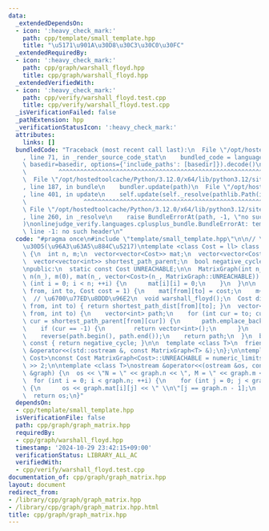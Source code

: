 ```yaml
---
data:
  _extendedDependsOn:
  - icon: ':heavy_check_mark:'
    path: cpp/template/small_template.hpp
    title: "\u5171\u901A\u30D8\u30C3\u30C0\u30FC"
  _extendedRequiredBy:
  - icon: ':heavy_check_mark:'
    path: cpp/graph/warshall_floyd.hpp
    title: cpp/graph/warshall_floyd.hpp
  _extendedVerifiedWith:
  - icon: ':heavy_check_mark:'
    path: cpp/verify/warshall_floyd.test.cpp
    title: cpp/verify/warshall_floyd.test.cpp
  _isVerificationFailed: false
  _pathExtension: hpp
  _verificationStatusIcon: ':heavy_check_mark:'
  attributes:
    links: []
  bundledCode: "Traceback (most recent call last):\n  File \"/opt/hostedtoolcache/Python/3.12.0/x64/lib/python3.12/site-packages/onlinejudge_verify/documentation/build.py\"\
    , line 71, in _render_source_code_stat\n    bundled_code = language.bundle(stat.path,\
    \ basedir=basedir, options={'include_paths': [basedir]}).decode()\n          \
    \         ^^^^^^^^^^^^^^^^^^^^^^^^^^^^^^^^^^^^^^^^^^^^^^^^^^^^^^^^^^^^^^^^^^^^^^^^^^^^^^^^^\n\
    \  File \"/opt/hostedtoolcache/Python/3.12.0/x64/lib/python3.12/site-packages/onlinejudge_verify/languages/cplusplus.py\"\
    , line 187, in bundle\n    bundler.update(path)\n  File \"/opt/hostedtoolcache/Python/3.12.0/x64/lib/python3.12/site-packages/onlinejudge_verify/languages/cplusplus_bundle.py\"\
    , line 401, in update\n    self.update(self._resolve(pathlib.Path(included), included_from=path))\n\
    \                ^^^^^^^^^^^^^^^^^^^^^^^^^^^^^^^^^^^^^^^^^^^^^^^^^^^^^^^^^\n \
    \ File \"/opt/hostedtoolcache/Python/3.12.0/x64/lib/python3.12/site-packages/onlinejudge_verify/languages/cplusplus_bundle.py\"\
    , line 260, in _resolve\n    raise BundleErrorAt(path, -1, \"no such header\"\
    )\nonlinejudge_verify.languages.cplusplus_bundle.BundleErrorAt: template/small_template.hpp:\
    \ line -1: no such header\n"
  code: "#pragma once\n#include \"template/small_template.hpp\"\n\n// \u30B0\u30E9\
    \u30D5(\u96A3\u63A5\u884C\u5217)\ntemplate <class Cost = ll> class MatrixGraph\
    \ {\n  int n, m;\n  vector<vector<Cost>> mat;\n  vector<vector<Cost>> shortest_path_dist;\n\
    \  vector<vector<int>> shortest_path_parent;\n  bool negative_cycle = false;\n\
    \npublic:\n  static const Cost UNREACHABLE;\n\n  MatrixGraph(int n_)\n      :\
    \ n(n_), m(0), mat(n_, vector<Cost>(n_, MatrixGraph::UNREACHABLE)) {\n    for\
    \ (int i = 0; i < n; ++i) {\n      mat[i][i] = 0;\n    }\n  }\n\n  void add_edge(int\
    \ from, int to, Cost cost = 1) {\n    mat[from][to] = cost;\n    m++;\n  }\n\n\
    \  // \u6700\u77ED\u8DDD\u96E2\n  void warshall_floyd();\n  Cost distance(int\
    \ from, int to) { return shortest_path_dist[from][to]; }\n  vector<int> get_shortest_path(int\
    \ from, int to) {\n    vector<int> path;\n    for (int cur = to; cur != from;\
    \ cur = shortest_path_parent[from][cur]) {\n      path.emplace_back(cur);\n  \
    \    if (cur == -1) {\n        return vector<int>();\n      }\n    }\n    path.emplace_back(from);\n\
    \    reverse(path.begin(), path.end());\n    return path;\n  }\n  bool has_negative_cycle()\
    \ const { return negative_cycle; }\n\n  template <class T>\n  friend std::ostream\
    \ &operator<<(std::ostream &, const MatrixGraph<T> &);\n};\n\ntemplate <class\
    \ Cost>\nconst Cost MatrixGraph<Cost>::UNREACHABLE = numeric_limits<Cost>::max()\
    \ >> 2;\n\ntemplate <class T>\nostream &operator<<(ostream &os, const MatrixGraph<T>\
    \ &graph) {\n  os << \"N = \" << graph.n << \", M = \" << graph.m << '\\n';\n\
    \  for (int i = 0; i < graph.n; ++i) {\n    for (int j = 0; j < graph.n; ++j)\
    \ {\n      os << graph.mat[i][j] << \" \\n\"[j == graph.n - 1];\n    }\n  }\n\
    \  return os;\n}"
  dependsOn:
  - cpp/template/small_template.hpp
  isVerificationFile: false
  path: cpp/graph/graph_matrix.hpp
  requiredBy:
  - cpp/graph/warshall_floyd.hpp
  timestamp: '2024-10-29 23:42:15+09:00'
  verificationStatus: LIBRARY_ALL_AC
  verifiedWith:
  - cpp/verify/warshall_floyd.test.cpp
documentation_of: cpp/graph/graph_matrix.hpp
layout: document
redirect_from:
- /library/cpp/graph/graph_matrix.hpp
- /library/cpp/graph/graph_matrix.hpp.html
title: cpp/graph/graph_matrix.hpp
---
```

